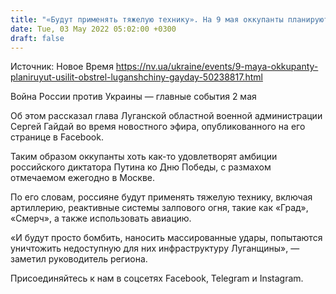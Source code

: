 ```yaml
---
title: "«Будут применять тяжелую технику». На 9 мая оккупанты планируют усилить обстрел Луганщины — Гайдай"
date: Tue, 03 May 2022 05:02:00 +0300
draft: false
---
```

Источник: Новое Время https://nv.ua/ukraine/events/9-maya-okkupanty-planiruyut-usilit-obstrel-luganshchiny-gayday-50238817.html


Война России против Украины — главные события 2 мая

Об этом рассказал глава Луганской областной военной администрации Сергей Гайдай во время новостного эфира, опубликованного на его странице в Facebook.

Таким образом оккупанты хоть как-то удовлетворят амбиции российского диктатора Путина ко Дню Победы, с размахом отмечаемом ежегодно в Москве.

По его словам, россияне будут применять тяжелую технику, включая артиллерию, реактивные системы залпового огня, такие как «Град», «Смерч», а также использовать авиацию.

«И будут просто бомбить, наносить массированные удары, попытаются уничтожить недоступную для них инфраструктуру Луганщины», — заметил руководитель региона.

Присоединяйтесь к нам в соцсетях Facebook, Telegram и Instagram.

